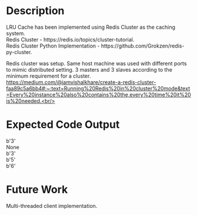 <h1>Description</h1>
LRU Cache has been implemented using Redis Cluster as the caching system.<br/>
Redis Cluster - https://redis.io/topics/cluster-tutorial.<br/>
Redis Cluster Python Implementation - https://github.com/Grokzen/redis-py-cluster.<br/>

Redis cluster was setup. Same host machine was used with different ports to mimic distributed setting. 3 masters and 3 slaves according to the minimum requirement for a cluster.<br/> 
https://medium.com/@iamvishalkhare/create-a-redis-cluster-faa89c5a6bb4#:~:text=Running%20Redis%20in%20cluster%20mode&text=Every%20instance%20also%20contains%20the,every%20time%20it%20is%20needed.<br/>

<h1>Expected Code Output</h1>
b'3'<br/>
None<br/>
b'3'<br/>
b'5'<br/>
b'6'<br/>

<h1>Future Work</h1>
Multi-threaded client implementation.
